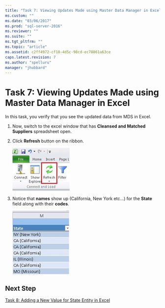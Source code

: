 ```yaml
---
title: "Task 7: Viewing Updates Made using Master Data Manager in Excel | Microsoft Docs"
ms.custom: ""
ms.date: "03/06/2017"
ms.prod: "sql-server-2016"
ms.reviewer: ""
ms.suite: ""
ms.tgt_pltfrm: ""
ms.topic: "article"
ms.assetid: c2ff4972-cf18-4d5c-98cd-ec78861a63ce
caps.latest.revision: 7
ms.author: "spelluru"
manager: "jhubbard"
---
```

# Task 7: Viewing Updates Made using Master Data Manager in Excel
In this task, you verify that you see the updated data from MDS in Excel.  
  
1.  Now, switch to the excel window that has **Cleansed and Matched Suppliers** spreadsheet open.  
  
2.  Click **Refresh** button on the ribbon.  
  
    ![Excel - Refresh Button on Master Data Tab](../a9notintoc/media/et-viewupdatesmadeusingmdminexcel-01.jpg "Excel - Refresh Button on Master Data Tab")  
  
3.  Notice that **names** show up (California, New York etc…) for the **State** field along with their **codes**.  
  
    ![Excel - Updated State Codes and Names](../a9notintoc/media/et-viewupdatesmadeusingmdminexcel-02.jpg "Excel - Updated State Codes and Names")  
  
## Next Step  
[Task 8: Adding a New Value for State Entity in Excel](../a9notintoc/task-8-adding-a-new-value-for-state-entity-in-excel.md)  
  
